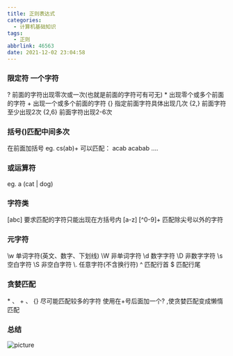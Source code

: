 ```yaml
---
title: 正则表达式
categories:
  - 计算机基础知识
tags:
  - 正则
abbrlink: 46563
date: 2021-12-02 23:04:58
---
```


### 限定符 一个字符
?   前面的字符出现零次或一次(也就是前面的字符可有可无)<!-- more -->
\*   出现零个或多个前面的字符
\+   出现一个或多个前面的字符
    {}  指定前面字符具体出现几次
    {2,}  前面字符至少出现2次
    {2,6} 前面字符出现2-6次

### 括号()匹配中间多次
在前面加括号   eg.   cs(ab)+   可以匹配： acab  acabab ....

### 或运算符
eg.  a (cat | dog)

### 字符类
[abc]      要求匹配的字符只能出现在方括号内
[a-z]
\[^0-9]+     匹配除尖号以外的字符

### 元字符
\w    单词字符(英文、数字、下划线)
\W    非单词字符
\d    数字字符
\D    非数字字符
\s    空白字符
\S    非空白字符
\\.   任意字符(不含换行符)
^     匹配行首
$     匹配行尾

### 贪婪匹配
\* 、 + 、 {} 尽可能匹配较多的字符
使用在+号后面加一个? ,使贪婪匹配变成懒惰匹配

### 总结

![picture](/img/zs.jpg)